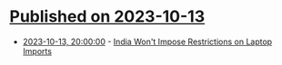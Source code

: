 # [Published on 2023-10-13](index.md)

* [2023-10-13, 20:00:00](https://it.slashdot.org/story/23/10/13/1517225/india-wont-impose-restrictions-on-laptop-imports?utm_source=rss1.0mainlinkanon&utm_medium=feed) - [India Won't Impose Restrictions on Laptop Imports](https://it.slashdot.org/story/23/10/13/1517225/india-wont-impose-restrictions-on-laptop-imports?utm_source=rss1.0mainlinkanon&utm_medium=feed)
